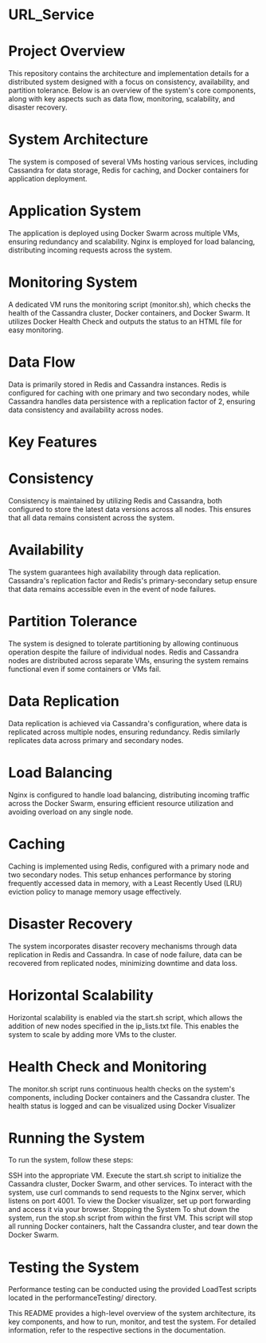 # URL_Service

# Project Overview
This repository contains the architecture and implementation details for a distributed system designed with a focus on consistency, availability, and partition tolerance. Below is an overview of the system's core components, along with key aspects such as data flow, monitoring, scalability, and disaster recovery.

# System Architecture
The system is composed of several VMs hosting various services, including Cassandra for data storage, Redis for caching, and Docker containers for application deployment.

# Application System
The application is deployed using Docker Swarm across multiple VMs, ensuring redundancy and scalability. Nginx is employed for load balancing, distributing incoming requests across the system.

# Monitoring System
A dedicated VM runs the monitoring script (monitor.sh), which checks the health of the Cassandra cluster, Docker containers, and Docker Swarm. It utilizes Docker Health Check and outputs the status to an HTML file for easy monitoring.

# Data Flow
Data is primarily stored in Redis and Cassandra instances. Redis is configured for caching with one primary and two secondary nodes, while Cassandra handles data persistence with a replication factor of 2, ensuring data consistency and availability across nodes.

# Key Features
# Consistency
Consistency is maintained by utilizing Redis and Cassandra, both configured to store the latest data versions across all nodes. This ensures that all data remains consistent across the system.

# Availability
The system guarantees high availability through data replication. Cassandra's replication factor and Redis's primary-secondary setup ensure that data remains accessible even in the event of node failures.

# Partition Tolerance
The system is designed to tolerate partitioning by allowing continuous operation despite the failure of individual nodes. Redis and Cassandra nodes are distributed across separate VMs, ensuring the system remains functional even if some containers or VMs fail.

# Data Replication
Data replication is achieved via Cassandra's configuration, where data is replicated across multiple nodes, ensuring redundancy. Redis similarly replicates data across primary and secondary nodes.

# Load Balancing
Nginx is configured to handle load balancing, distributing incoming traffic across the Docker Swarm, ensuring efficient resource utilization and avoiding overload on any single node.

# Caching
Caching is implemented using Redis, configured with a primary node and two secondary nodes. This setup enhances performance by storing frequently accessed data in memory, with a Least Recently Used (LRU) eviction policy to manage memory usage effectively.

# Disaster Recovery
The system incorporates disaster recovery mechanisms through data replication in Redis and Cassandra. In case of node failure, data can be recovered from replicated nodes, minimizing downtime and data loss.

# Horizontal Scalability
Horizontal scalability is enabled via the start.sh script, which allows the addition of new nodes specified in the ip_lists.txt file. This enables the system to scale by adding more VMs to the cluster.

# Health Check and Monitoring
The monitor.sh script runs continuous health checks on the system's components, including Docker containers and the Cassandra cluster. The health status is logged and can be visualized using Docker Visualizer

# Running the System
To run the system, follow these steps:

SSH into the appropriate VM.
Execute the start.sh script to initialize the Cassandra cluster, Docker Swarm, and other services.
To interact with the system, use curl commands to send requests to the Nginx server, which listens on port 4001.
To view the Docker visualizer, set up port forwarding and access it via your browser.
Stopping the System
To shut down the system, run the stop.sh script from within the first VM. This script will stop all running Docker containers, halt the Cassandra cluster, and tear down the Docker Swarm.

# Testing the System
Performance testing can be conducted using the provided LoadTest scripts located in the performanceTesting/ directory.

This README provides a high-level overview of the system architecture, its key components, and how to run, monitor, and test the system. For detailed information, refer to the respective sections in the documentation.
